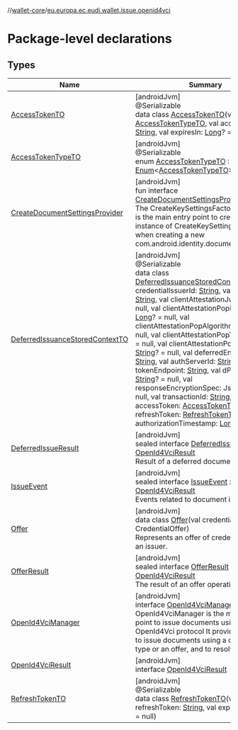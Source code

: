 //[wallet-core](../../index.md)/[eu.europa.ec.eudi.wallet.issue.openid4vci](index.md)

# Package-level declarations

## Types

| Name                                                                              | Summary                                                                                                                                                                                                                                                                                                                                                                                                                                                                                                                                                                                                                                                                                                                                                                                                                                                                                                                                                                                                                                                                                                                                                                                                                                                                                                                                                                                                                                                                                                                                                                                                                                                                                                                                                                                               |
|-----------------------------------------------------------------------------------|-------------------------------------------------------------------------------------------------------------------------------------------------------------------------------------------------------------------------------------------------------------------------------------------------------------------------------------------------------------------------------------------------------------------------------------------------------------------------------------------------------------------------------------------------------------------------------------------------------------------------------------------------------------------------------------------------------------------------------------------------------------------------------------------------------------------------------------------------------------------------------------------------------------------------------------------------------------------------------------------------------------------------------------------------------------------------------------------------------------------------------------------------------------------------------------------------------------------------------------------------------------------------------------------------------------------------------------------------------------------------------------------------------------------------------------------------------------------------------------------------------------------------------------------------------------------------------------------------------------------------------------------------------------------------------------------------------------------------------------------------------------------------------------------------------|
| [AccessTokenTO](-access-token-t-o/index.md)                                       | [androidJvm]<br>@Serializable<br>data class [AccessTokenTO](-access-token-t-o/index.md)(val type: [AccessTokenTypeTO](-access-token-type-t-o/index.md), val accessToken: [String](https://kotlinlang.org/api/latest/jvm/stdlib/kotlin/-string/index.html), val expiresIn: [Long](https://kotlinlang.org/api/latest/jvm/stdlib/kotlin/-long/index.html)? = null)                                                                                                                                                                                                                                                                                                                                                                                                                                                                                                                                                                                                                                                                                                                                                                                                                                                                                                                                                                                                                                                                                                                                                                                                                                                                                                                                                                                                                                       |
| [AccessTokenTypeTO](-access-token-type-t-o/index.md)                              | [androidJvm]<br>@Serializable<br>enum [AccessTokenTypeTO](-access-token-type-t-o/index.md) : [Enum](https://kotlinlang.org/api/latest/jvm/stdlib/kotlin/-enum/index.html)&lt;[AccessTokenTypeTO](-access-token-type-t-o/index.md)&gt;                                                                                                                                                                                                                                                                                                                                                                                                                                                                                                                                                                                                                                                                                                                                                                                                                                                                                                                                                                                                                                                                                                                                                                                                                                                                                                                                                                                                                                                                                                                                                                 |
| [CreateDocumentSettingsProvider](-create-document-settings-provider/index.md)     | [androidJvm]<br>fun interface [CreateDocumentSettingsProvider](-create-document-settings-provider/index.md)<br>The CreateKeySettingsFactory interface is the main entry point to create a new instance of CreateKeySettings required when creating a new com.android.identity.document.Document                                                                                                                                                                                                                                                                                                                                                                                                                                                                                                                                                                                                                                                                                                                                                                                                                                                                                                                                                                                                                                                                                                                                                                                                                                                                                                                                                                                                                                                                                                       |
| [DeferredIssuanceStoredContextTO](-deferred-issuance-stored-context-t-o/index.md) | [androidJvm]<br>@Serializable<br>data class [DeferredIssuanceStoredContextTO](-deferred-issuance-stored-context-t-o/index.md)(val credentialIssuerId: [String](https://kotlinlang.org/api/latest/jvm/stdlib/kotlin/-string/index.html), val clientId: [String](https://kotlinlang.org/api/latest/jvm/stdlib/kotlin/-string/index.html), val clientAttestationJwt: [String](https://kotlinlang.org/api/latest/jvm/stdlib/kotlin/-string/index.html)? = null, val clientAttestationPopDuration: [Long](https://kotlinlang.org/api/latest/jvm/stdlib/kotlin/-long/index.html)? = null, val clientAttestationPopAlgorithm: [String](https://kotlinlang.org/api/latest/jvm/stdlib/kotlin/-string/index.html)? = null, val clientAttestationPopType: [String](https://kotlinlang.org/api/latest/jvm/stdlib/kotlin/-string/index.html)? = null, val clientAttestationPopKeyId: [String](https://kotlinlang.org/api/latest/jvm/stdlib/kotlin/-string/index.html)? = null, val deferredEndpoint: [String](https://kotlinlang.org/api/latest/jvm/stdlib/kotlin/-string/index.html), val authServerId: [String](https://kotlinlang.org/api/latest/jvm/stdlib/kotlin/-string/index.html), val tokenEndpoint: [String](https://kotlinlang.org/api/latest/jvm/stdlib/kotlin/-string/index.html), val dPoPSignerKid: [String](https://kotlinlang.org/api/latest/jvm/stdlib/kotlin/-string/index.html)? = null, val responseEncryptionSpec: JsonObject? = null, val transactionId: [String](https://kotlinlang.org/api/latest/jvm/stdlib/kotlin/-string/index.html), val accessToken: [AccessTokenTO](-access-token-t-o/index.md), val refreshToken: [RefreshTokenTO](-refresh-token-t-o/index.md)? = null, val authorizationTimestamp: [Long](https://kotlinlang.org/api/latest/jvm/stdlib/kotlin/-long/index.html)) |
| [DeferredIssueResult](-deferred-issue-result/index.md)                            | [androidJvm]<br>sealed interface [DeferredIssueResult](-deferred-issue-result/index.md) : [OpenId4VciResult](-open-id4-vci-result/index.md)<br>Result of a deferred document issuance.                                                                                                                                                                                                                                                                                                                                                                                                                                                                                                                                                                                                                                                                                                                                                                                                                                                                                                                                                                                                                                                                                                                                                                                                                                                                                                                                                                                                                                                                                                                                                                                                                |
| [IssueEvent](-issue-event/index.md)                                               | [androidJvm]<br>sealed interface [IssueEvent](-issue-event/index.md) : [OpenId4VciResult](-open-id4-vci-result/index.md)<br>Events related to document issuance.                                                                                                                                                                                                                                                                                                                                                                                                                                                                                                                                                                                                                                                                                                                                                                                                                                                                                                                                                                                                                                                                                                                                                                                                                                                                                                                                                                                                                                                                                                                                                                                                                                      |
| [Offer](-offer/index.md)                                                          | [androidJvm]<br>data class [Offer](-offer/index.md)(val credentialOffer: CredentialOffer)<br>Represents an offer of credentials from an issuer.                                                                                                                                                                                                                                                                                                                                                                                                                                                                                                                                                                                                                                                                                                                                                                                                                                                                                                                                                                                                                                                                                                                                                                                                                                                                                                                                                                                                                                                                                                                                                                                                                                                       |
| [OfferResult](-offer-result/index.md)                                             | [androidJvm]<br>sealed interface [OfferResult](-offer-result/index.md) : [OpenId4VciResult](-open-id4-vci-result/index.md)<br>The result of an offer operation.                                                                                                                                                                                                                                                                                                                                                                                                                                                                                                                                                                                                                                                                                                                                                                                                                                                                                                                                                                                                                                                                                                                                                                                                                                                                                                                                                                                                                                                                                                                                                                                                                                       |
| [OpenId4VciManager](-open-id4-vci-manager/index.md)                               | [androidJvm]<br>interface [OpenId4VciManager](-open-id4-vci-manager/index.md)<br>OpenId4VciManager is the main entry point to issue documents using the OpenId4Vci protocol It provides methods to issue documents using a document type or an offer, and to resolve an offer                                                                                                                                                                                                                                                                                                                                                                                                                                                                                                                                                                                                                                                                                                                                                                                                                                                                                                                                                                                                                                                                                                                                                                                                                                                                                                                                                                                                                                                                                                                         |
| [OpenId4VciResult](-open-id4-vci-result/index.md)                                 | [androidJvm]<br>interface [OpenId4VciResult](-open-id4-vci-result/index.md)                                                                                                                                                                                                                                                                                                                                                                                                                                                                                                                                                                                                                                                                                                                                                                                                                                                                                                                                                                                                                                                                                                                                                                                                                                                                                                                                                                                                                                                                                                                                                                                                                                                                                                                           |
| [RefreshTokenTO](-refresh-token-t-o/index.md)                                     | [androidJvm]<br>@Serializable<br>data class [RefreshTokenTO](-refresh-token-t-o/index.md)(val refreshToken: [String](https://kotlinlang.org/api/latest/jvm/stdlib/kotlin/-string/index.html), val expiresIn: [Long](https://kotlinlang.org/api/latest/jvm/stdlib/kotlin/-long/index.html)? = null)                                                                                                                                                                                                                                                                                                                                                                                                                                                                                                                                                                                                                                                                                                                                                                                                                                                                                                                                                                                                                                                                                                                                                                                                                                                                                                                                                                                                                                                                                                    |
